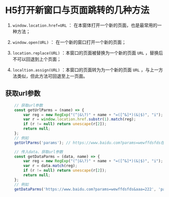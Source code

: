 # H5打开新窗口与页面跳转的几种方法

1. `window.location.href=URL` ： 在本窗体打开一个新的页面，也是最常用的一种方法；

2. `window.open(URL)` ： 在一个新的窗口打开一个新的页面；

3. `location.replace(URL)` ：本窗口的页面被替换为一个新的页面 `URL` ，替换后不可以回退到上个页面；

4. `localtion.assign(URL)` ：本窗口的页面转为为一个新的页面 `URL` ，与上一方法类似，但此方法可回退至上一页面。

## 获取url参数

```js
    // 获取url参数
    const getUrlParms = (name) => {
        var reg = new RegExp("(^|&\?)" + name + "=([^&]*)(&|$)", "i"); //这里用了蓝色那个问号是因为有可能获取的是第一个参数
        var r = window.location.href.substr(1).match(reg);
        if (r != null) return unescape(r[2]); 
        return null;
    };
    // 例如
    getUrlParms('params'); // https://www.baidu.com?params=wewffdsfds在浏览器中已打开 结果为 wewffdsfds

    // 传入data、获取url参数
    const getDataParms = (data, name) => {
        var reg = new RegExp("(^|&\?)" + name + "=([^&]*)(&|$)", "i"); //这里用了蓝色那个问号是因为有可能获取的是第一个参数
        var r = data.match(reg);
        if (r != null) return unescape(r[2]); 
        return null;
    };
    // 例如
    getDataParms('https://www.baidu.com?params=wewffdsfds&aaa=222', 'params'); // 结果为 wewffdsfds
```
